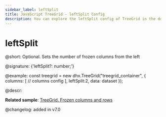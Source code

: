 ```yaml
---
sidebar_label: leftSplit
title: JavaScript TreeGrid - leftSplit Config 
description: You can explore the leftSplit config of TreeGrid in the documentation of the DHTMLX JavaScript UI library. Browse developer guides and API reference, try out code examples and live demos, and download a free 30-day evaluation version of DHTMLX Suite.
---
```


# leftSplit

@short: Optional. Sets the number of frozen columns from the left

@signature: {'leftSplit?: number;'}

@example:
const treegrid = new dhx.TreeGrid("treegrid_container", {
    columns: [
        // columns config
    ],
    leftSplit:2,
    data: dataset
});

@descr:

**Related sample**: [TreeGrid. Frozen columns and rows](https://snippet.dhtmlx.com/46me58ze)

@changelog: added in v7.0

[comment]: # (@related: treegrid/configuration.md#frozen-columns treegrid/initialization.md#initialize-treegrid)
